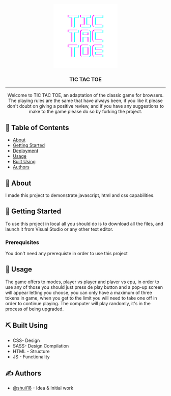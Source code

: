 <p align="center">
  <a href="" rel="noopener">
 <img width=200px height=200px src="imgs/tictactoe.png" alt="Project logo"></a>
</p>

<h3 align="center">TIC TAC TOE</h3>

<div align="center">

</div>

---

<p align="center"> Welcome to TIC TAC TOE, an adaptation of the classic game for browsers. The playing rules are the same that have always been, if you like it please don't doubt on giving a positive review, and if you have any suggestions to make to the game please do so by forking the project.
    <br> 
</p>

## 📝 Table of Contents

- [About](#about)
- [Getting Started](#getting_started)
- [Deployment](#deployment)
- [Usage](#usage)
- [Built Using](#built_using)
- [Authors](#authors)

## 🧐 About <a name = "about"></a>

I made this project to demonstrate javascript, html and css capabilities.

## 🏁 Getting Started <a name = "getting_started"></a>

To use this project in local all you should do is to download all the files, and launch it from Visual Studio or any other text editor.

### Prerequisites

You don't need any prerequiste in order to use this project

## 🎈 Usage <a name="usage"></a>

The game offers to modes, player vs player and plaver vs cpu, in order to use any of those you should just press de play button and a pop-up screen will appear letting you choose, you can only have a maximum of three tokens in game, when you get to the limit you will need to take one off in order to continue playing.
The computer will play randomly, it's in the process of being upgraded.

## ⛏️ Built Using <a name = "built_using"></a>

- CSS- Design
- SASS- Design Compilation
- HTML - Structure
- JS - Functionality

## ✍️ Authors <a name = "authors"></a>

- [@shuii18](https://github.com/shuii18) - Idea & Initial work
